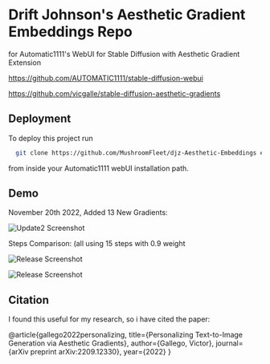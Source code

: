 
# Drift Johnson's Aesthetic Gradient Embeddings Repo

for Automatic1111's WebUI for Stable Diffusion with Aesthetic Gradient Extension

https://github.com/AUTOMATIC1111/stable-diffusion-webui

https://github.com/vicgalle/stable-diffusion-aesthetic-gradients


## Deployment

To deploy this project run

```bash
  git clone https://github.com/MushroomFleet/djz-Aesthetic-Embeddings extensions/aesthetic-gradients/aesthetic_embeddings
```

from inside your Automatic1111 webUI installation path.

## Demo

November 20th 2022, Added 13 New Gradients:

![Update2 Screenshot](https://pbs.twimg.com/media/FiBsXQGXwA0SvQ8?format=jpg&name=4096x4096)

Steps Comparison: (all using 15 steps with 0.9 weight

![Release Screenshot](https://pbs.twimg.com/media/Fh8XMpbXkAIIUlP?format=jpg&name=4096x4096)


![Release Screenshot](https://pbs.twimg.com/media/FiBuMOPXoAANsvM?format=jpg&name=900x900)
## Citation

I found this useful for my research, so i have cited the paper:

@article{gallego2022personalizing,
  title={Personalizing Text-to-Image Generation via Aesthetic Gradients},
  author={Gallego, Victor},
  journal={arXiv preprint arXiv:2209.12330},
  year={2022}
}